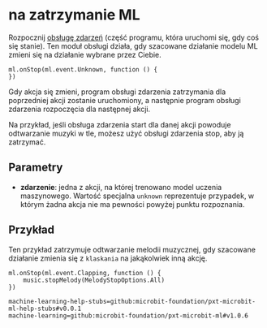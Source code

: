 # na zatrzymanie ML

Rozpocznij [obsługę zdarzeń](/reference/event-handler) (część programu, która uruchomi się, gdy coś się stanie). Ten moduł obsługi działa, gdy szacowane działanie modelu ML zmieni się na działanie wybrane przez Ciebie.

```sig
ml.onStop(ml.event.Unknown, function () {
})
```

Gdy akcja się zmieni, program obsługi zdarzenia zatrzymania dla poprzedniej akcji zostanie uruchomiony, a następnie program obsługi zdarzenia rozpoczęcia dla następnej akcji.

Na przykład, jeśli obsługa zdarzenia start dla danej akcji powoduje odtwarzanie muzyki w tle, możesz użyć obsługi zdarzenia stop, aby ją zatrzymać.

## Parametry

- **zdarzenie**: jedna z akcji, na której trenowano model uczenia maszynowego. Wartość specjalna `unknown` reprezentuje przypadek, w którym żadna akcja nie ma pewności powyżej punktu rozpoznania.

## Przykład

Ten przykład zatrzymuje odtwarzanie melodii muzycznej, gdy szacowane działanie zmienia się z `klaskania` na jakąkolwiek inną akcję.

```blocks
ml.onStop(ml.event.Clapping, function () {
    music.stopMelody(MelodyStopOptions.All)
})
```

```package
machine-learning-help-stubs=github:microbit-foundation/pxt-microbit-ml-help-stubs#v0.0.1
machine-learning=github:microbit-foundation/pxt-microbit-ml#v1.0.6
```

